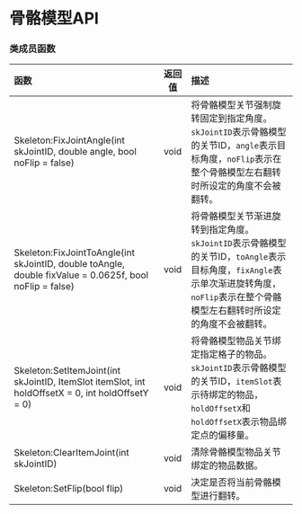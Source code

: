 # 骨骼模型API

### 类成员函数

| 函数 | 返回值 | 描述 |
| :--- | :---: | :--- |
| Skeleton:FixJointAngle\(int skJointID, double angle, bool noFlip = false\) | void | 将骨骼模型关节强制旋转固定到指定角度。`skJointID`表示骨骼模型的关节ID，`angle`表示目标角度，`noFlip`表示在整个骨骼模型左右翻转时所设定的角度不会被翻转。 |
| Skeleton:FixJointToAngle\(int skJointID, double toAngle, double fixValue = 0.0625f, bool noFlip = false\) | void | 将骨骼模型关节渐进旋转到指定角度。`skJointID`表示骨骼模型的关节ID，`toAngle`表示目标角度，`fixAngle`表示单次渐进旋转角度，`noFlip`表示在整个骨骼模型左右翻转时所设定的角度不会被翻转。 |
| Skeleton:SetItemJoint\(int skJointID, ItemSlot itemSlot, int holdOffsetX = 0, int holdOffsetY = 0\) | void | 将骨骼模型物品关节绑定指定格子的物品。`skJointID`表示骨骼模型的关节ID，`itemSlot`表示待绑定的物品，`holdOffsetX`和`holdOffsetX`表示物品绑定点的偏移量。 |
| Skeleton:ClearItemJoint\(int skJointID\) | void | 清除骨骼模型物品关节绑定的物品数据。 |
| Skeleton:SetFlip\(bool flip\) | void | 决定是否将当前骨骼模型进行翻转。 |



